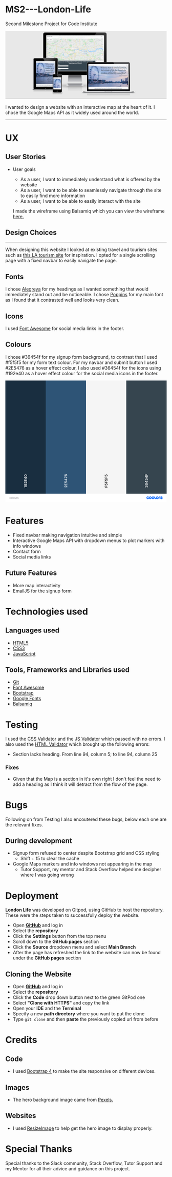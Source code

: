 # MS2---London-Life
Second Milestone Project for Code Institute

 ![](assets/images/devices.png)

I wanted to design a website with an interactive map at the heart of it. I chose the Google Maps API as it widely used around the world.

---

# UX
## User Stories
- User goals 
    - As a user, I want to immediately understand what is offered by the website
    - As a user, I want to be able to seamlessly navigate through the site to easily find
     more information
    - As a user, I want to be able to easily interact with the site

    I made the wireframe using Balsamiq which you can view the wireframe [here.](assets/docs/London-Life-Wireframe.pdf)

## Design Choices
---
When designing this website I looked at existing travel and tourism sites such as [this LA tourism site](https://www.discoverlosangeles.com/) for inspiration. 
I opted for a single scrolling page with a fixed navbar to easily navigate the page.

## Fonts
I chose [Alegreya](https://fonts.google.com/specimen/Alegreya?preview.text_type=custom) for my headings as I wanted something that
would immediately stand out and be noticeable. I chose [Poppins](https://fonts.google.com/specimen/Poppins?preview.text_type=custom#standard-styles)
for my main font as I found that it contrasted well and looks very clean.

## Icons
I used [Font Awesome](https://fontawesome.com/) for social media links in the footer.

## Colours
I chose #36454f for my signup form background, to contrast that I used #f5f5f5 for my form text colour. 
For my navbar and submit button I used #2E5476 as a hover effect colour,
I also used #36454f for the icons using #192e40 as a hover effect colour for the social media icons in the 
footer.

![](assets/images/colours.png)

# Features
- Fixed navbar making navigation intuitive and simple
- Interactive Google Maps API with dropdown menus to plot markers with info windows
- Contact form 
- Social media links

## Future Features
- More map interactivity
- EmailJS for the signup form

# Technologies used
## Languages used
- [HTML5](https://en.wikipedia.org/wiki/HTML)
- [CSS3](https://en.wikipedia.org/wiki/CSS)
- [JavaScript](https://en.wikipedia.org/wiki/JavaScript)

## Tools, Frameworks and Libraries used
- [Git](https://git-scm.com/)
- [Font Awesome](https://fontawesome.com/)
- [Bootstrap](https://getbootstrap.com/)
- [Google Fonts](https://fonts.google.com/)
- [Balsamiq](https://balsamiq.com/) 

# Testing
I used the [CSS Validator](https://jigsaw.w3.org/css-validator/) and the [JS Validator](https://esprima.org/demo/validate.htm) which passed with no errors. I also 
used the [HTML Validator](https://validator.w3.org/) which brought up the following errors:
- Section lacks heading. From line 94, column 5; to line 94, column 25

### Fixes
- Given that the Map is a section in it's own right I don't feel the need to add a heading as I think it will detract from the flow of the page.

# Bugs
Following on from Testing I also encoutered these bugs, below each one are the
relevant fixes. 
## During development
- Signup form refused to center despite Bootstrap grid and CSS styling
    - Shift + f5 to clear the cache 
- Google Maps markers and info windows not appearing in the map
    - Tutor Support, my mentor and Stack Overflow helped me decipher where I was going wrong


# Deployment

**London Life** was developed on Gitpod, using GitHub to host the repository.
These were the steps taken to successfully deploy the website.
- Open [**GitHub**](https://github.com/) and log in
- Select the **repository**
- Click the **Settings** button from the top menu
- Scroll down to the **GitHub pages** section
- Click the **Source** dropdown menu and select **Main Branch**
- After the page has refreshed the link to the website can now be found 
under the **GitHub pages** section

## Cloning the Website
- Open [**GitHub**](https://github.com/) and log in
- Select the **repository**
- Click the **Code** drop down button next to the green GitPod one
- Select **"Clone with HTTPS"** and copy the link
- Open your **IDE** and the **Terminal**
- Specify a new **path directory** where you want to put the clone
- Type `git clone` and then **paste** the previously copied url from before

# Credits

## Code
- I used [Bootstrap 4](https://getbootstrap.com/) to make the site
responsive on different devices.
 
## Images
- The hero background image came from
[Pexels.](https://www.pexels.com/photo/sunset-river-london-thames-34632/)

## Websites

- I used [ResizeImage](https://resizeimage.net/) to help get the hero image
to display properly.

# Special Thanks
Special thanks to the Slack community, Stack Overflow, Tutor Support and my Mentor for all their advice and guidance on this project.
